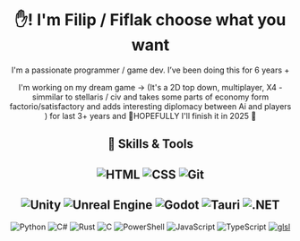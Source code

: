 <h1 align="center">✋! I'm Filip / Fiflak choose what you want </h1>
<p align="center">I'm a passionate programmer / game dev. I’ve been doing this for 6 years +
<p align="center">I'm working on my dream game -> 
 (It's a 2D top down, multiplayer, X4 - simmilar to stellaris / civ and takes some parts of economy form factorio/satisfactory and adds interesting diplomacy between Ai and players )
 for last 3+ years and 🙏HOPEFULLY I'll finish it in 2025 🙏
<div align="center">
 
## 🚀 Skills & Tools
![HTML](https://img.shields.io/badge/HTML-E34F26?style=flat&logo=html5&logoColor=FFFFFF)
![CSS](https://img.shields.io/badge/CSS-1572B6?style=flat&logo=css3&logoColor=FFFFFF)
![Git](https://img.shields.io/badge/Git-F05032?style=flat&logo=git&logoColor=FFFFFF)
---
![Unity](https://img.shields.io/badge/Unity-FFFFFF?style=flat&logo=unity&logoColor=000000)
![Unreal Engine](https://img.shields.io/badge/Unreal%20Engine-000000?style=flat&logo=unreal-engine&logoColor=FFFFFF)
![Godot](https://img.shields.io/badge/Godot-478CBF?style=flat&logo=godot-engine&logoColor=FFFFFF)
![Tauri](https://img.shields.io/badge/Tauri-000000?style=flat&logo=tauri&logoColor=F7DF1E)
![.NET](https://img.shields.io/badge/.NET-512BD4?style=flat&logo=.net&logoColor=FFFFFF)
---
![Python](https://img.shields.io/badge/Python-3776AB?style=flat&logo=python&logoColor=FFFFFF)
![C#](https://img.shields.io/badge/C%23-239120?style=flat&logo=csharp&logoColor=FFFFFF)
![Rust](https://img.shields.io/badge/Rust-000000?style=flat&logo=rust&logoColor=FFFFFF)
![C](https://img.shields.io/badge/-007ACC?style=flat&logo=C&logoColor=FFFFFF)
![PowerShell](https://img.shields.io/badge/PowerShell-5391FE?style=flat&logo=powershell&logoColor=FFFFFF)
![JavaScript](https://img.shields.io/badge/JavaScript-F7DF1E?style=flat&logo=javascript&logoColor=000000)
![TypeScript](https://img.shields.io/badge/TypeScript-007ACC?style=flat&logo=typescript&logoColor=FFFFFF)
[![glsl](https://img.shields.io/badge/glsl-%237CB342?style=for-the-badge&logo=opengl&logoColor=white&logoWidth=20)](https://www.opengl.org/)



